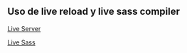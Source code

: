 ## Uso de live reload y live sass compiler


[Live Server](https://marketplace.visualstudio.com/items?itemName=ritwickdey.LiveServer)

[Live Sass](https://marketplace.visualstudio.com/items?itemName=ritwickdey.live-sass)

